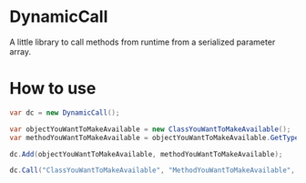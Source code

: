 # DynamicCall
A little library to call methods from runtime from a serialized parameter array.
# How to use
```csharp
var dc = new DynamicCall();

var objectYouWantToMakeAvailable = new ClassYouWantToMakeAvailable();
var methodYouWantToMakeAvailable = objectYouWantToMakeAvailable.GetType().GetMethodInfo("MethodYouWantToMakeAvailable");

dc.Add(objectYouWantToMakeAvailable, methodYouWantToMakeAvailable);

dc.Call("ClassYouWantToMakeAvailable", "MethodYouWantToMakeAvailable", new SerializerOFYourChoice());
```
